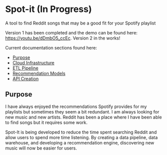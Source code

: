 # Spot-it (In Progress)
A tool to find Reddit songs that may be a good fit for your Spotify playlist

Version 1 has been completed and the demo can be found here: https://youtu.be/dDmbO5_ccEc. Version 2 in the works!


Current documentation sections found here:
- [Purpose](#purpose)
- [Cloud Infrastructure](documentation/cloud_infrastructure.md)
- [ETL Pipeline](documentation/etl_documentaion/overview.md)
- [Recommendation Models](documentation/models.md)
- [API Creation](documentation/api_creation.md)

## Purpose
I have always enjoyed the recommendations Spotify provides for my playlists but sometimes they seem a bit redundant. I am always looking for new music and new artists. Reddit has been a place where I have been able to find songs but it requires some work. 

Spot-It is being developed to reduce the time spent searching Reddit and allow users to spend more time listening. By creating a data pipeline, data warehouse, and developing a recommendation engine, discovering new music will now be easier for users. 